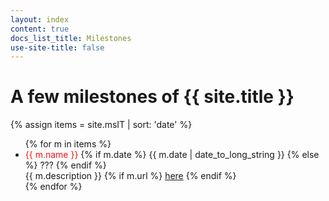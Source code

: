 ```yaml
---
layout: index
content: true
docs_list_title: Milestones
use-site-title: false
---
```


<h1>A few milestones of {{ site.title }}</h1>

{% assign items = site.msIT | sort: 'date' %}

<div class="news-list">
<ul>
  {% for m in items %}
	<li> <span style="color:#ff1111">{{ m.name }}</span>
	{% if m.date %} {{ m.date | date_to_long_string }} {% else %} ??? {% endif %}
    <br/>{{ m.description }} {% if m.url %} <a href="{{ m.url }}">here</a> {% endif %}
    </li>
  {% endfor %}
</ul>
</div>
